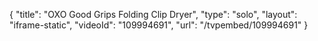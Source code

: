{
    "title": "OXO Good Grips Folding Clip Dryer",
    "type": "solo",
    "layout": "iframe-static",
    "videoId": "109994691",
    "url": "\/tvpembed\/109994691"
}